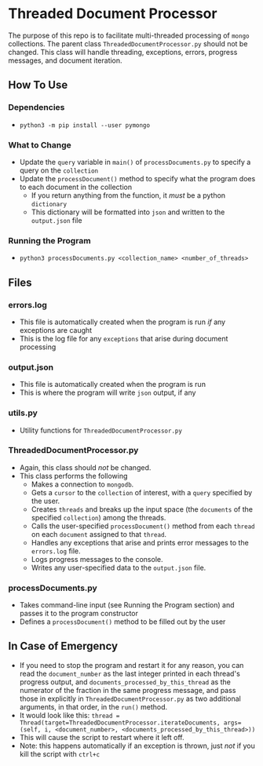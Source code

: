 # Threaded Document Processor
The purpose of this repo is to facilitate multi-threaded processing of `mongo` collections. The parent class `ThreadedDocumentProcessor.py` should not be changed. This class will handle threading, exceptions, errors, progress messages, and document iteration.

## How To Use
### Dependencies
- `python3 -m pip install --user pymongo`
### What to Change
- Update the `query` variable in `main()` of `processDocuments.py` to specify a query on the `collection`
- Update the `processDocument()` method to specify what the program does to each document in the collection
    - If you return anything from the function, it _must_ be a python `dictionary`
    - This dictionary will be formatted into `json` and written to the `output.json` file
### Running the Program
- `python3 processDocuments.py <collection_name> <number_of_threads>`

## Files
### errors.log
- This file is automatically created when the program is run _if_ any exceptions are caught
- This is the log file for any `exceptions` that arise during document processing
### output.json
- This file is automatically created when the program is run
- This is where the program will write `json` output, if any
### utils.py
- Utility functions for `ThreadedDocumentProcessor.py`
### ThreadedDocumentProcessor.py
- Again, this class should _not_ be changed.
- This class performs the following
    - Makes a connection to `mongodb`.
    - Gets a `cursor` to the `collection` of interest, with a `query` specified by the user.
    - Creates `threads` and breaks up the input space (the `documents` of the specified `collection`) among the threads.
    - Calls the user-specified `processDocument()` method from each `thread` on each `document` assigned to that `thread`.
    - Handles any exceptions that arise and prints error messages to the `errors.log` file.
    - Logs progress messages to the console.
    - Writes any user-specified data to the `output.json` file.
### processDocuments.py
- Takes command-line input (see Running the Program section) and passes it to the program constructor
- Defines a `processDocument()` method to be filled out by the user

## In Case of Emergency
- If you need to stop the program and restart it for any reason, you can read the `document_number` as the last integer printed in each thread's progress output, and `documents_processed_by_this_thread` as the numerator of the fraction in the same progress message, and pass those in explicitly in `ThreadedDocumentProcessor.py` as two additional arguments, in that order, in the `run()` method.
- It would look like this: `thread = Thread(target=ThreadedDocumentProcessor.iterateDocuments, args=(self, i, <document_number>, <documents_processed_by_this_thread>))`
- This will cause the script to restart where it left off.
- Note: this happens automatically if an exception is thrown, just _not_ if you kill the script with `ctrl+c`
